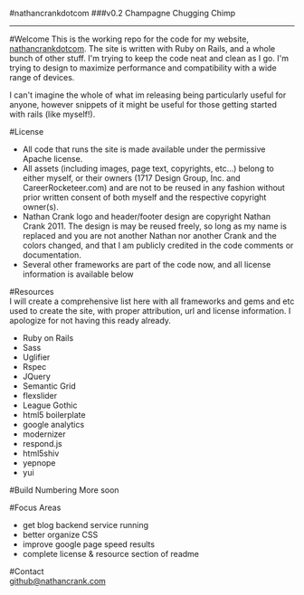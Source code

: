 #nathancrankdotcom
###v0.2 Champagne Chugging Chimp   
  
----------------  
  
#Welcome
This is the working repo for the code for my website, [nathancrankdotcom](http://nathancrank.com/). The site is written with Ruby on Rails, and a whole bunch of other stuff. I'm trying to keep the code neat and clean as I go. I'm trying to design to maximize performance and compatibility with a wide range of devices.
  
I can't imagine the whole of what im releasing being particularly useful for anyone, however snippets of it might be useful for those getting started with rails (like myself!).  
  
#License  
- All code that runs the site is made available under the permissive Apache license.   
- All assets (including images, page text, copyrights, etc...) belong to either myself, or their owners (1717 Design Group, Inc. and CareerRocketeer.com) and are not to be reused in any fashion without prior written consent of both myself and the respective copyright owner(s).  
- Nathan Crank logo and header/footer design are copyright Nathan Crank 2011. The design is may be reused freely, so long as my name is replaced and you are not another Nathan nor another Crank and the colors changed, and that I am publicly credited in the code comments or documentation.
- Several other frameworks are part of the code now, and all license information is available below

#Resources  
I will create a comprehensive list here with all frameworks and gems and etc used to create the site, with proper attribution, url and license information. I apologize for not having this ready already.

- Ruby on Rails
- Sass
- Uglifier
- Rspec
- JQuery
- Semantic Grid
- flexslider
- League Gothic
- html5 boilerplate
- google analytics
- modernizer
- respond.js
- html5shiv
- yepnope
- yui

#Build Numbering
More soon

#Focus Areas
- get blog backend service running
- better organize CSS
- improve google page speed results
- complete license & resource section of readme

#Contact  
github@nathancrank.com